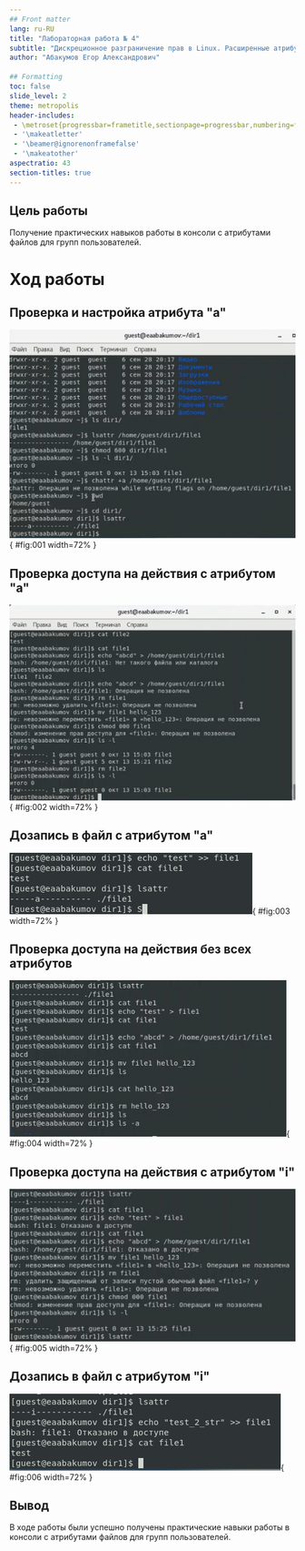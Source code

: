 ```yaml
---
## Front matter
lang: ru-RU
title: "Лабораторная работа № 4"
subtitle: "Дискреционное разграничение прав в Linux. Расширенные атрибуты"
author: "Абакумов Егор Александрович"

## Formatting
toc: false
slide_level: 2
theme: metropolis
header-includes: 
 - \metroset{progressbar=frametitle,sectionpage=progressbar,numbering=fraction}
 - '\makeatletter'
 - '\beamer@ignorenonframefalse'
 - '\makeatother'
aspectratio: 43
section-titles: true
---
```


## Цель работы

Получение практических навыков работы в консоли с атрибутами файлов для групп пользователей.

# Ход работы

## Проверка и настройка атрибута "а"

![](image/pres/1.png){ #fig:001 width=72% }

## Проверка доступа на действия с атрибутом "а"

![](image/pres/2.png){ #fig:002 width=72% }

## Дозапись в файл с атрибутом "а"

![](image/pres/3.png){ #fig:003 width=72% }

## Проверка доступа на действия без всех атрибутов

![](image/pres/4.png){ #fig:004 width=72% }

## Проверка доступа на действия с атрибутом "i"

![](image/pres/5.png){ #fig:005 width=72% }

## Дозапись в файл с атрибутом "i"

![](image/pres/6.png){ #fig:006 width=72% }

## Вывод

В ходе работы были успешно получены практические навыки работы в консоли с атрибутами файлов для групп пользователей.
